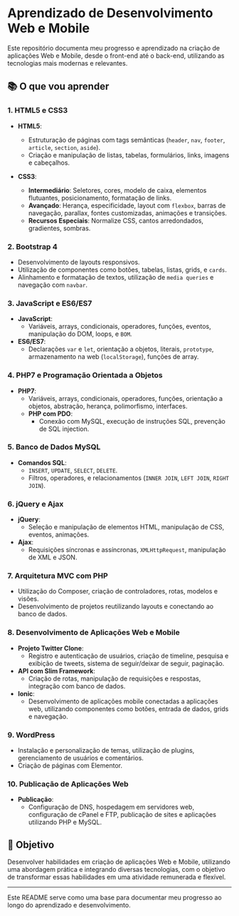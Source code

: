 # Aprendizado de Desenvolvimento Web e Mobile

Este repositório documenta meu progresso e aprendizado na criação de aplicações Web e Mobile, desde o front-end até o back-end, utilizando as tecnologias mais modernas e relevantes.

## 📚 O que vou aprender

### **1. HTML5 e CSS3**
- **HTML5**:
  - Estruturação de páginas com tags semânticas (`header`, `nav`, `footer`, `article`, `section`, `aside`).
  - Criação e manipulação de listas, tabelas, formulários, links, imagens e cabeçalhos.

- **CSS3**:
  - **Intermediário**: Seletores, cores, modelo de caixa, elementos flutuantes, posicionamento, formatação de links.
  - **Avançado**: Herança, especificidade, layout com `flexbox`, barras de navegação, parallax, fontes customizadas, animações e transições.
  - **Recursos Especiais**: Normalize CSS, cantos arredondados, gradientes, sombras.

### **2. Bootstrap 4**
- Desenvolvimento de layouts responsivos.
- Utilização de componentes como botões, tabelas, listas, grids, e `cards`.
- Alinhamento e formatação de textos, utilização de `media queries` e navegação com `navbar`.

### **3. JavaScript e ES6/ES7**
- **JavaScript**:
  - Variáveis, arrays, condicionais, operadores, funções, eventos, manipulação do DOM, loops, e `BOM`.
- **ES6/ES7**:
  - Declarações `var` e `let`, orientação a objetos, literais, `prototype`, armazenamento na web (`localStorage`), funções de array.

### **4. PHP7 e Programação Orientada a Objetos**
- **PHP7**:
  - Variáveis, arrays, condicionais, operadores, funções, orientação a objetos, abstração, herança, polimorfismo, interfaces.
  - **PHP com PDO**:
    - Conexão com MySQL, execução de instruções SQL, prevenção de SQL injection.

### **5. Banco de Dados MySQL**
- **Comandos SQL**:
  - `INSERT`, `UPDATE`, `SELECT`, `DELETE`.
  - Filtros, operadores, e relacionamentos (`INNER JOIN`, `LEFT JOIN`, `RIGHT JOIN`).

### **6. jQuery e Ajax**
- **jQuery**:
  - Seleção e manipulação de elementos HTML, manipulação de CSS, eventos, animações.
- **Ajax**:
  - Requisições síncronas e assíncronas, `XMLHttpRequest`, manipulação de XML e JSON.

### **7. Arquitetura MVC com PHP**
- Utilização do Composer, criação de controladores, rotas, modelos e visões.
- Desenvolvimento de projetos reutilizando layouts e conectando ao banco de dados.

### **8. Desenvolvimento de Aplicações Web e Mobile**
- **Projeto Twitter Clone**:
  - Registro e autenticação de usuários, criação de timeline, pesquisa e exibição de tweets, sistema de seguir/deixar de seguir, paginação.
- **API com Slim Framework**:
  - Criação de rotas, manipulação de requisições e respostas, integração com banco de dados.
- **Ionic**:
  - Desenvolvimento de aplicações mobile conectadas a aplicações web, utilizando componentes como botões, entrada de dados, grids e navegação.

### **9. WordPress**
- Instalação e personalização de temas, utilização de plugins, gerenciamento de usuários e comentários.
- Criação de páginas com Elementor.

### **10. Publicação de Aplicações Web**
- **Publicação**:
  - Configuração de DNS, hospedagem em servidores web, configuração de cPanel e FTP, publicação de sites e aplicações utilizando PHP e MySQL.

## 🎯 Objetivo

Desenvolver habilidades em criação de aplicações Web e Mobile, utilizando uma abordagem prática e integrando diversas tecnologias, com o objetivo de transformar essas habilidades em uma atividade remunerada e flexível.

---

Este README serve como uma base para documentar meu progresso ao longo do aprendizado e desenvolvimento.
